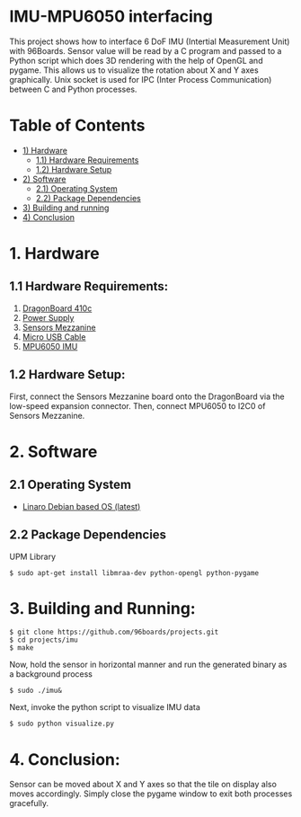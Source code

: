 # IMU-MPU6050 interfacing

This project shows how to interface 6 DoF IMU (Intertial Measurement Unit) with 96Boards. Sensor value will be read by a C program and passed to a Python script which does 
3D rendering with the help of OpenGL and pygame. This allows us to visualize the rotation about X and Y axes graphically. Unix socket is used for 
IPC (Inter Process Communication) between C and Python processes.

# Table of Contents
- [1) Hardware](#1-hardware)
   - [1.1) Hardware Requirements](#11-hardware-requirements)
   - [1.2) Hardware Setup](#12-hardware-setup)
- [2) Software](#2-software) 
   - [2.1) Operating System](#21-operating-system)
   - [2.2) Package Dependencies](#22-package-dependencies)
- [3) Building and running](#3-building-and-running)
- [4) Conclusion](#4-conclusion)

# 1. Hardware

## 1.1 Hardware Requirements:

1. [DragonBoard 410c](http://www.96boards.org/product/dragonboard410c/)
2. [Power Supply](https://www.amazon.com/Adapter-Regulated-Supply-Copper-String/dp/B015G8DZK2)
2. [Sensors Mezzanine](http://www.96boards.org/product/sensors-mezzanine/)
3. [Micro USB Cable](https://www.amazon.com/AmazonBasics-USB-Male-Micro-Cable/dp/B01EK87A82/ref=sr_1_3?ie=UTF8&qid=1497618343&sr=8-3&keywords=micro%2Busb&th=1)
4. [MPU6050 IMU](https://www.tindie.com/products/onehorse/gy-521-mpu-6050-breakout-board/)

## 1.2 Hardware Setup:

First, connect the Sensors Mezzanine board onto the DragonBoard via the low-speed expansion connector. Then, connect MPU6050 to I2C0 of Sensors Mezzanine.

# 2. Software

## 2.1 Operating System

- [Linaro Debian based OS (latest)](https://github.com/96boards/documentation/blob/master/ConsumerEdition/DragonBoard-410c/Downloads/Debian.md)

## 2.2 Package Dependencies
UPM Library
```
$ sudo apt-get install libmraa-dev python-opengl python-pygame
```

# 3. Building and Running:

```shell
$ git clone https://github.com/96boards/projects.git      
$ cd projects/imu																													
$ make
```
Now, hold the sensor in horizontal manner and run the generated binary as a background process
	
```shell
$ sudo ./imu&
```
Next, invoke the python script to visualize IMU data

```shell
$ sudo python visualize.py
```
# 4. Conclusion:

Sensor can be moved about X and Y axes so that the tile on display also moves accordingly. Simply close the pygame window to exit both processes gracefully.
